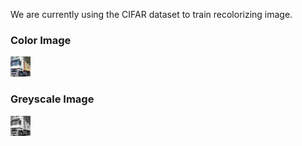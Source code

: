 We are currently using the CIFAR dataset to train recolorizing image. 

### Color Image
<img src="images/color1.png">

### Greyscale Image
<img src="images/grey1.png">
